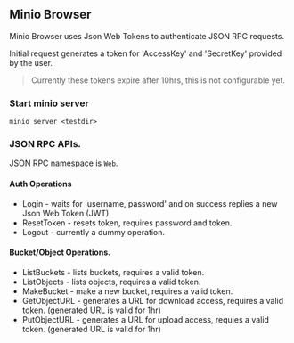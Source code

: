 ## Minio Browser

Minio Browser uses Json Web Tokens to authenticate JSON RPC requests.

Initial request generates a token for 'AccessKey' and 'SecretKey'
provided by the user.

<blockquote>
Currently these tokens expire after 10hrs, this is not configurable yet.
</blockquote>

### Start minio server

```
minio server <testdir>
```

### JSON RPC APIs.

JSON RPC namespace is `Web`.

#### Auth Operations

* Login - waits for 'username, password' and on success replies a new Json Web Token (JWT).
* ResetToken - resets token, requires password and token.
* Logout - currently a dummy operation.

#### Bucket/Object Operations.

* ListBuckets - lists buckets, requires a valid token.
* ListObjects - lists objects, requires a valid token.
* MakeBucket - make a new bucket, requires a valid token.
* GetObjectURL - generates a URL for download access, requires a valid token.
  (generated URL is valid for 1hr)
* PutObjectURL - generates a URL for upload access, requies a valid token.
  (generated URL is valid for 1hr)

